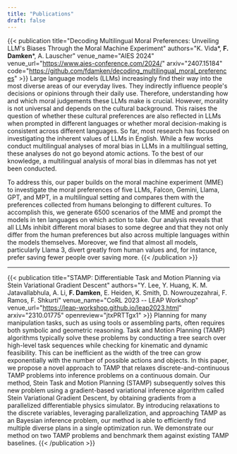 ```yaml
---
title: "Publications"
draft: false
---
```


{{< publication
    title="Decoding Multilingual Moral Preferences: Unveiling LLM's Biases Through the Moral Machine Experiment"
    authors="K. Vida*, **F. Damken***, A. Lauscher"
    venue_name="AIES 2024"
    venue_url="https://www.aies-conference.com/2024/"
    arxiv="2407.15184"
    code="https://github.com/fdamken/decoding_multilingual_moral_preferences" >}}
Large language models (LLMs) increasingly find their way into the most diverse areas of our everyday lives. They indirectly influence people's decisions or opinions through their daily use. Therefore, understanding how and which moral judgements these LLMs make is crucial. However, morality is not universal and depends on the cultural background. This raises the question of  whether these cultural preferences are also reflected in LLMs when prompted in different languages or whether moral decision-making is consistent across different languages. So far, most research has focused on investigating the inherent values of LLMs in English. While a few works conduct multilingual analyses of moral bias in LLMs in a multilingual setting, these analyses do not go beyond atomic actions. To the best of our knowledge, a multilingual analysis of moral bias in dilemmas has not yet been conducted.

To address this, our paper builds on the moral machine experiment (MME) to investigate the moral preferences of five LLMs, Falcon, Gemini, Llama, GPT, and MPT, in a multilingual setting and compares them with the preferences collected from humans belonging to different cultures. To accomplish this, we generate 6500 scenarios of the MME and prompt the models in ten languages on which action to take. Our analysis reveals that all LLMs inhibit different moral biases to some degree and that they not only differ from the human preferences but also across multiple languages within the models themselves. Moreover, we find that almost all models, particularly Llama 3, divert greatly from human values and, for instance, prefer saving fewer people over saving more.
{{< /publication >}}

---

{{< publication
    title="STAMP: Differentiable Task and Motion Planning via Stein Variational Gradient Descent"
    authors="Y. Lee, Y. Huang, K. M. Jatavallabhula, A. Li, **F. Damken**, E. Heiden, K. Smith, D. Nowrouzezahrai, F. Ramos, F. Shkurti"
    venue_name="CoRL 2023 -- LEAP Workshop"
    venue_url="https://leap-workshop.github.io/leap2023.html"
    arxiv="2310.01775"
    openreview="jtxPRTTgx1" >}}
Planning for many manipulation tasks, such as using tools or assembling parts, often requires both symbolic and geometric reasoning. Task and Motion Planning (TAMP) algorithms typically solve these problems by conducting a tree search over high-level task sequences while checking for kinematic and dynamic feasibility. This can be inefficient as the width of the tree can grow exponentially with the number of possible actions and objects. In this paper, we propose a novel approach to TAMP that relaxes discrete-and-continuous TAMP problems into inference problems on a continuous domain. Our method, Stein Task and Motion Planning (STAMP) subsequently solves this new problem using a gradient-based variational inference algorithm called Stein Variational Gradient Descent, by obtaining gradients from a parallelized differentiable physics simulator. By introducing relaxations to the discrete variables, leveraging parallelization, and approaching TAMP as an Bayesian inference problem, our method is able to efficiently find multiple diverse plans in a single optimization run. We demonstrate our method on two TAMP problems and benchmark them against existing TAMP baselines.
{{< /publication >}}
